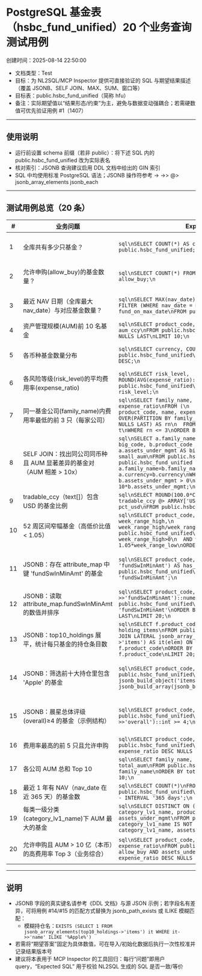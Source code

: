 # PostgreSQL 基金表（hsbc_fund_unified）20 个业务查询测试用例

创建时间：2025-08-14 22:50:00

- 文档类型：Test
- 目标：为 NL2SQL/MCP Inspector 提供可直接验证的 SQL 与期望结果描述（覆盖 JSONB、SELF JOIN、MAX、SUM、窗口等）
- 目标表：public.hsbc_fund_unified（简称 hfu）
- 备注：实际期望值以“结果形态/约束”为主，避免与数据变动强耦合；若需硬数值可优先验证用例 #1（1407）

---

## 使用说明
- 运行前设置 schema 前缀（若非 public）：将下述 SQL 内的 public.hsbc_fund_unified 改为实际表名
- 核对索引：JSONB 查询建议启用 DDL 文档中给出的 GIN 索引
- SQL 中均使用标准 PostgreSQL 语法；JSONB 操作符参考 -> ->> @> jsonb_array_elements jsonb_each

---

## 测试用例总览（20 条）

| # | 业务问题 | Expected SQL | 期望答案（形态/断言） |
|---|---|---|---|
| 1 | 全库共有多少只基金？ | ```sql\nSELECT COUNT(*) AS cnt FROM public.hsbc_fund_unified;\n``` | 返回 1 行 1 列，cnt ≈ 1407（当前环境日志显示为 1407） |
| 2 | 允许申购(allow_buy)的基金数量？ | ```sql\nSELECT COUNT(*) FROM public.hsbc_fund_unified WHERE allow_buy;\n``` | 返回整数，≥ 0；用于与 UI“可申购”数量对账 |
| 3 | 最近 NAV 日期（全库最大 nav_date）与对应基金数量？ | ```sql\nSELECT MAX(nav_date) AS max_nav_date, COUNT(*) FILTER (WHERE nav_date = MAX(nav_date))\n  OVER () AS fund_on_max_date\nFROM public.hsbc_fund_unified;\n``` | 返回 1 行，给出最新 NAV 日期与当日有 NAV 的基金个数 |
| 4 | 资产管理规模(AUM)前 10 名基金 | ```sql\nSELECT product_code, name, assets_under_mgmt AS aum, aum_ccy\nFROM public.hsbc_fund_unified\nORDER BY aum DESC NULLS LAST\nLIMIT 10;\n``` | 返回 ≤10 行，按 AUM 降序；字段非空占比高 |
| 5 | 各币种基金数量分布 | ```sql\nSELECT currency, COUNT(*) AS cnt\nFROM public.hsbc_fund_unified\nGROUP BY currency\nORDER BY cnt DESC;\n``` | 多行，currency 非空分布；可与前端筛选项对齐 |
| 6 | 各风险等级(risk_level)的平均费用率(expense_ratio) | ```sql\nSELECT risk_level, ROUND(AVG(expense_ratio)::numeric,4) AS avg_expense\nFROM public.hsbc_fund_unified\nGROUP BY risk_level\nORDER BY risk_level;\n``` | 多行；各等级平均费用率（忽略空值自动） |
| 7 | 同一基金公司(family_name)内费用率最低的前 3 只（每家公司） | ```sql\nSELECT family_name, product_code, name, expense_ratio\nFROM (\n  SELECT family_name, product_code, name, expense_ratio,\n         ROW_NUMBER() OVER(PARTITION BY family_name ORDER BY expense_ratio NULLS LAST) AS rn\n  FROM public.hsbc_fund_unified\n) t\nWHERE rn <= 3\nORDER BY family_name, rn;\n``` | 多行；每个 family_name 至多 3 行，费用率从低到高 |
| 8 | SELF JOIN：找出同公司同币种且 AUM 显著差异的基金对（AUM 相差 > 10x） | ```sql\nSELECT a.family_name, a.currency, a.product_code AS big_code, b.product_code AS small_code,\n       a.assets_under_mgmt AS big_aum, b.assets_under_mgmt AS small_aum\nFROM public.hsbc_fund_unified a\nJOIN public.hsbc_fund_unified b\n  ON a.family_name=b.family_name AND a.currency=b.currency\nWHERE a.assets_under_mgmt > 0 AND b.assets_under_mgmt > 0\n  AND a.assets_under_mgmt >= 10*b.assets_under_mgmt;\n``` | 多行或空；验证自连接逻辑与阈值过滤 |
| 9 | tradable_ccy（text[]）包含 USD 的基金比例 | ```sql\nSELECT ROUND(100.0*COUNT(*) FILTER (WHERE tradable_ccy @> ARRAY['USD'])/COUNT(*),2) AS pct_usd\nFROM public.hsbc_fund_unified;\n``` | 返回 1 行 1 列，单位 %，两位小数 |
| 10 | 52 周区间窄幅基金（高低价比值 < 1.05） | ```sql\nSELECT product_code, name, week_range_low, week_range_high,\n       CASE WHEN week_range_low>0 THEN week_range_high/week_range_low END AS ratio\nFROM public.hsbc_fund_unified\nWHERE week_range_low>0 AND week_range_high>0\n  AND week_range_high < 1.05*week_range_low\nORDER BY ratio ASC;\n``` | 多行或空；ratio 接近 1 代表波动小 |
| 11 | JSONB：存在 attribute_map 中键 'fundSwInMinAmt' 的基金 | ```sql\nSELECT product_code, (attribute_map ? 'fundSwInMinAmt') AS has_key\nFROM public.hsbc_fund_unified\nWHERE attribute_map ? 'fundSwInMinAmt';\n``` | 多行；每行 has_key=true，用于检验 JSONB 键存在查询 |
| 12 | JSONB：读取 attribute_map.fundSwInMinAmt 的数值并排序 | ```sql\nSELECT product_code, name,\n       (attribute_map->>'fundSwInMinAmt')::numeric AS sw_in_min_amt\nFROM public.hsbc_fund_unified\nWHERE attribute_map ? 'fundSwInMinAmt'\nORDER BY sw_in_min_amt DESC NULLS LAST\nLIMIT 20;\n``` | ≤20 行；验证 ->> 取文本并强转 numeric 的流程 |
| 13 | JSONB：top10_holdings 展平，统计每只基金的持仓条目数 | ```sql\nSELECT f.product_code, COUNT(*) AS holding_items\nFROM public.hsbc_fund_unified f\n     LEFT JOIN LATERAL jsonb_array_elements(f.top10_holdings->'items') AS it(elem) ON TRUE\nGROUP BY f.product_code\nORDER BY holding_items DESC, f.product_code\nLIMIT 20;\n``` | 多行；检查 jsonb_array_elements + LATERAL 的正确性 |
| 14 | JSONB：筛选前十大持仓里包含 'Apple' 的基金 | ```sql\nSELECT product_code, name\nFROM public.hsbc_fund_unified\nWHERE top10_holdings @> jsonb_build_object('items', jsonb_build_array(jsonb_build_object('name','Apple')));\n``` | 多行或空；存在性匹配，键名需与实际字段匹配（可调整为 ILIKE 模糊匹配） |
| 15 | JSONB：晨星总体评级(overall)≥4 的基金（示例结构） | ```sql\nSELECT product_code, name\nFROM public.hsbc_fund_unified\nWHERE (morningstar_ratings->>'overall')::int >= 4;\n``` | 多行或空；若实际键不同，改为 jsonb_path_query 等同义判断 |
| 16 | 费用率最高的前 5 只且允许申购 | ```sql\nSELECT product_code, name, expense_ratio\nFROM public.hsbc_fund_unified\nWHERE allow_buy\nORDER BY expense_ratio DESC NULLS LAST\nLIMIT 5;\n``` | ≤5 行；降序 |
| 17 | 各公司 AUM 总和 Top 10 | ```sql\nSELECT family_name, SUM(assets_under_mgmt) AS total_aum\nFROM public.hsbc_fund_unified\nGROUP BY family_name\nORDER BY total_aum DESC NULLS LAST\nLIMIT 10;\n``` | ≤10 行；验证 SUM 聚合 |
| 18 | 最近 1 年有 NAV（nav_date 在近 365 天）的基金数 | ```sql\nSELECT COUNT(*)\nFROM public.hsbc_fund_unified\nWHERE nav_date >= CURRENT_DATE - INTERVAL '365 days';\n``` | 返回整数；时间边界可按实际调整 |
| 19 | 每类一级分类(category_lv1_name)下 AUM 最大的基金 | ```sql\nSELECT DISTINCT ON (category_lv1_name) category_lv1_name, product_code, name, assets_under_mgmt\nFROM public.hsbc_fund_unified\nWHERE category_lv1_name IS NOT NULL\nORDER BY category_lv1_name, assets_under_mgmt DESC NULLS LAST;\n``` | 每个分类 1 行；使用 DISTINCT ON + 排序挑最大 |
| 20 | 允许申购且 AUM > 10 亿（本币）的高费用率 Top 3（业务综合） | ```sql\nSELECT product_code, name, assets_under_mgmt AS aum, expense_ratio\nFROM public.hsbc_fund_unified\nWHERE allow_buy AND assets_under_mgmt > 1e9\nORDER BY expense_ratio DESC NULLS LAST\nLIMIT 3;\n``` | ≤3 行；用于回归“可申购+规模阈值+排序”综合查询 |

---

## 说明
- JSONB 字段的真实键名请参考《DDL 文档》与源 JSON 示例；若字段名有差异，可将用例 #14/#15 的匹配方式替换为 jsonb_path_exists 或 ILIKE 模糊匹配：
  - 模糊持仓名：`EXISTS (SELECT 1 FROM jsonb_array_elements(top10_holdings->'items') it WHERE it->>'name' ILIKE '%Apple%')`
- 若需将“期望答案”固定为具体数值，可在导入/初始化数据后执行一次性校准并记录结果版本号
- 建议将本表用于 MCP Inspector 的工具回归：每行“问题”即用户 query，“Expected SQL” 用于校验 NL2SQL 生成的 SQL 是否一致/等价

